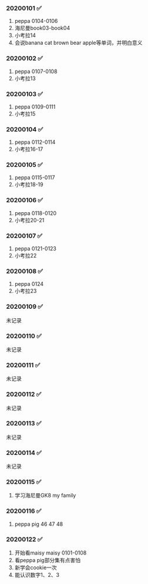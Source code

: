 ### 20200101  :white_check_mark:
1. peppa 0104-0106
2. 海尼曼book03-book04
3. 小考拉14
4. 会说banana cat brown bear apple等单词，并明白意义

### 20200102  :white_check_mark:
1. peppa 0107-0108
2. 小考拉13

### 20200103  :white_check_mark:
1. peppa 0109-0111
2. 小考拉15

### 20200104  :white_check_mark:
1. peppa 0112-0114
2. 小考拉16-17

### 20200105  :white_check_mark:
1. peppa 0115-0117
2. 小考拉18-19

### 20200106  :white_check_mark:
1. peppa 0118-0120
2. 小考拉20-21

### 20200107  :white_check_mark:
1. peppa 0121-0123
2. 小考拉22

### 20200108  :white_check_mark:
1. peppa 0124
2. 小考拉23

### 20200109  :white_check_mark:
未记录

### 20200110  :white_check_mark:
未记录

### 20200111  :white_check_mark:
未记录

### 20200112  :white_check_mark:
未记录

### 20200113  :white_check_mark:
未记录

### 20200114  :white_check_mark:
未记录

### 20200115  :white_check_mark:
1. 学习海尼曼GK8 my family

### 20200116  :white_check_mark:
1. peppa pig 46 47 48


### 20200122  :white_check_mark:
1. 开始看maisy maisy 0101-0108
2. 看peppa pig部分集有点害怕
3. 新学会cookie一次
4. 能认识数字1、2、3